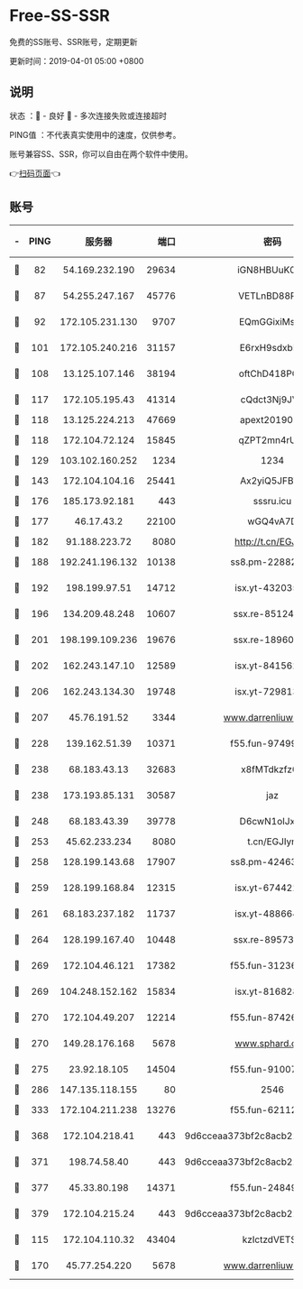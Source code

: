 # Free-SS-SSR

免费的SS账号、SSR账号，定期更新

更新时间：2019-04-01 05:00 +0800

## 说明

状态     ：🙂 - 良好 🙁 - 多次连接失败或连接超时

PING值   ：不代表真实使用中的速度，仅供参考。

账号兼容SS、SSR，你可以自由在两个软件中使用。

👉[扫码页面](https://liesauer.github.io/Free-SS-SSR/)👈

## 账号

|-|PING|服务器|端口|密码|加密方式|区域|
|:----:|:----:|:-----:|-----:|:----:|:----:|:----:|
|🙂|82|54.169.232.190|29634|iGN8HBUuK073|aes-256-cfb|SG|
|🙂|87|54.255.247.167|45776|VETLnBD88Rux|aes-256-cfb|SG|
|🙂|92|172.105.231.130|9707|EQmGGixiMszZ|aes-256-cfb|JP|
|🙂|101|172.105.240.216|31157|E6rxH9sdxbD6|aes-256-cfb|JP|
|🙂|108|13.125.107.146|38194|oftChD418PCw|aes-256-cfb|KR|
|🙂|117|172.105.195.43|41314|cQdct3Nj9JVP|aes-256-cfb|JP|
|🙂|118|13.125.224.213|47669|apext2019001|chacha20|KR|
|🙂|118|172.104.72.124|15845|qZPT2mn4rUFJ|aes-256-cfb|JP|
|🙂|129|103.102.160.252|1234|1234|rc4-md5|JP|
|🙂|143|172.104.104.16|25441|Ax2yiQ5JFBT5|aes-256-cfb|JP|
|🙂|176|185.173.92.181|443|sssru.icu|rc4-md5|RU|
|🙂|177|46.17.43.2|22100|wGQ4vA7D|aes-256-gcm|RU|
|🙂|182|91.188.223.72|8080|http://t.cn/EGJIyrl|rc4-md5|RU|
|🙂|188|192.241.196.132|10138|ss8.pm-22882604|aes-256-cfb|US|
|🙂|192|198.199.97.51|14712|isx.yt-43203558|aes-256-cfb|US|
|🙂|196|134.209.48.248|10607|ssx.re-85124094|aes-256-cfb|US|
|🙂|201|198.199.109.236|19676|ssx.re-18960694|aes-256-cfb|US|
|🙂|202|162.243.147.10|12589|isx.yt-84156264|aes-256-cfb|US|
|🙂|206|162.243.134.30|19748|isx.yt-72981340|aes-256-cfb|US|
|🙂|207|45.76.191.52|3344|www.darrenliuwei.com|aes-256-cfb|JP|
|🙂|228|139.162.51.39|10371|f55.fun-97499168|aes-256-cfb|SG|
|🙂|238|68.183.43.13|32683|x8fMTdkzfz00|aes-256-cfb|GB|
|🙂|238|173.193.85.131|30587|jaz|aes-256-cfb|US|
|🙂|248|68.183.43.39|39778|D6cwN1oIJxeJ|aes-256-cfb|GB|
|🙂|253|45.62.233.234|8080|t.cn/EGJIyrl|rc4-md5|CA|
|🙂|258|128.199.143.68|17907|ss8.pm-42463996|aes-256-cfb|SG|
|🙂|259|128.199.168.84|12315|isx.yt-67442240|aes-256-cfb|SG|
|🙂|261|68.183.237.182|11737|isx.yt-48866493|aes-256-cfb|SG|
|🙂|264|128.199.167.40|10448|ssx.re-89573938|aes-256-cfb|SG|
|🙂|269|172.104.46.121|17382|f55.fun-31236609|aes-256-cfb|SG|
|🙂|269|104.248.152.162|15834|isx.yt-81682851|aes-256-cfb|SG|
|🙂|270|172.104.49.207|12214|f55.fun-87426879|aes-256-cfb|SG|
|🙂|270|149.28.176.168|5678|www.sphard.com|aes-256-cfb|AU|
|🙂|275|23.92.18.105|14504|f55.fun-91007249|aes-256-cfb|US|
|🙂|286|147.135.118.155|80|2546|chacha20|US|
|🙂|333|172.104.211.238|13276|f55.fun-62112830|aes-256-cfb|US|
|🙂|368|172.104.218.41|443|9d6cceaa373bf2c8acb22e60b6a58be6|aes-256-cfb|US|
|🙂|371|198.74.58.40|443|9d6cceaa373bf2c8acb22e60b6a58be6|aes-256-cfb|US|
|🙂|377|45.33.80.198|14371|f55.fun-24849539|aes-256-cfb|US|
|🙂|379|172.104.215.24|443|9d6cceaa373bf2c8acb22e60b6a58be6|aes-256-cfb|US|
|🙂|115|172.104.110.32|43404|kzIctzdVETSB|aes-256-cfb|JP|
|🙂|170|45.77.254.220|5678|www.darrenliuwei.com|aes-256-cfb|SG|

